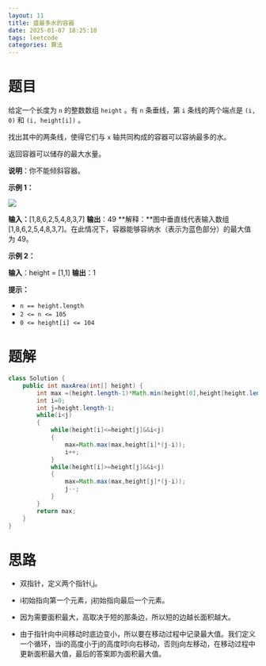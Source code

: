 ```yaml
---
layout: 11
title: 盛最多水的容器
date: 2025-01-07 18:25:18
tags: leetcode
categories: 算法
---
```


# 题目

给定一个长度为 `n` 的整数数组 `height` 。有 `n` 条垂线，第 `i` 条线的两个端点是 `(i, 0)` 和 `(i, height[i])` 。

找出其中的两条线，使得它们与 `x` 轴共同构成的容器可以容纳最多的水。

返回容器可以储存的最大水量。

**说明**：你不能倾斜容器。

**示例 1：**

![](https://aliyun-lc-upload.oss-cn-hangzhou.aliyuncs.com/aliyun-lc-upload/uploads/2018/07/25/question_11.jpg)

**输入：**[1,8,6,2,5,4,8,3,7]
**输出**：49 
**解释：**图中垂直线代表输入数组 [1,8,6,2,5,4,8,3,7]。在此情况下，容器能够容纳水（表示为蓝色部分）的最大值为 49。

**示例 2：**

**输入**：height = [1,1]
**输出**：1

**提示：**

- `n == height.length`
- `2 <= n <= 105`
- `0 <= height[i] <= 104`



# 题解

```java
class Solution {
    public int maxArea(int[] height) {
        int max =(height.length-1)*Math.min(height[0],height[height.length-1]);
        int i=0;
        int j=height.length-1;
        while(i<j)
        {
            while(height[i]<=height[j]&&i<j)
            {
                max=Math.max(max,height[i]*(j-i));
                i++;
            }
            while(height[i]>=height[j]&&i<j)
            {
                max=Math.max(max,height[j]*(j-i));
                j--;
            }
        }
        return max;
    }
}
```



# 思路

- 双指针，定义两个指针i,j。

- i初始指向第一个元素，j初始指向最后一个元素。

- 因为需要面积最大，高取决于短的那条边，所以短的边越长面积越大。

- 由于指针向中间移动时底边变小，所以要在移动过程中记录最大值。我们定义一个循环，当i的高度小于j的高度时i向右移动，否则j向左移动，在移动过程中更新面积最大值，最后的答案即为面积最大值。
